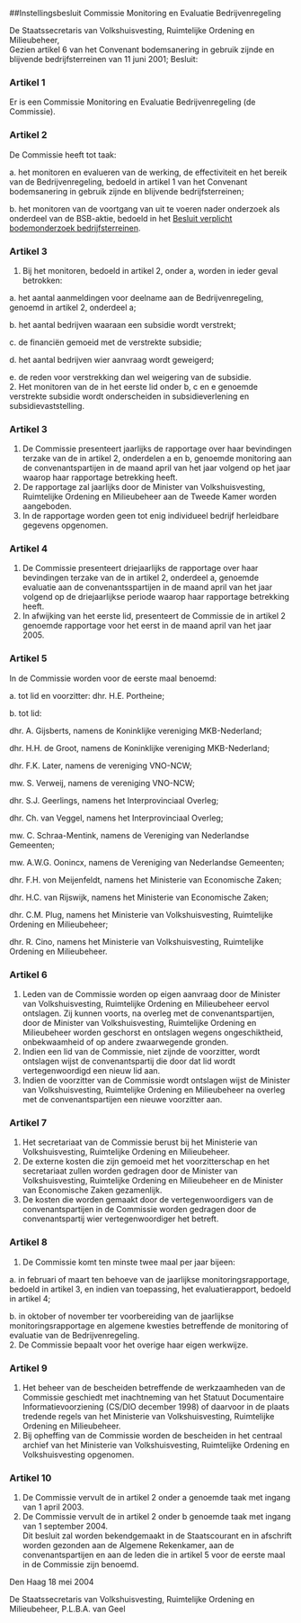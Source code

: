 <meta http-equiv='Content-Type' content='text/html; charset=utf-8' />

##Instellingsbesluit Commissie Monitoring en Evaluatie Bedrijvenregeling

De Staatssecretaris van Volkshuisvesting, Ruimtelijke Ordening en Milieubeheer,  
Gezien artikel 6 van het Convenant bodemsanering in gebruik zijnde en blijvende bedrijfsterreinen van 11 juni 2001;
Besluit:    

### Artikel  1  

Er is een Commissie Monitoring en Evaluatie Bedrijvenregeling (de Commissie). 

### Artikel  2  

De Commissie heeft tot taak: 

a. het monitoren en evalueren van de werking, de effectiviteit en het bereik van de Bedrijvenregeling, bedoeld in artikel 1 van het Convenant bodemsanering in gebruik zijnde en blijvende bedrijfsterreinen;  

b. het monitoren van de voortgang van uit te voeren nader onderzoek als onderdeel van de BSB-aktie, bedoeld in het [Besluit verplicht bodemonderzoek bedrijfsterreinen](../../../../../../../../AMvB/besluit/verplicht/bodemonderzoek/bedrijfsterreinen/BWBR0006155/README.md).   

### Artikel  3  

1.  Bij het monitoren, bedoeld in artikel 2, onder a, worden in ieder geval betrokken: 

a. het aantal aanmeldingen voor deelname aan de Bedrijvenregeling, genoemd in artikel 2, onderdeel a;  

b. het aantal bedrijven waaraan een subsidie wordt verstrekt;  

c. de financiën gemoeid met de verstrekte subsidie;  

d. het aantal bedrijven wier aanvraag wordt geweigerd;  

e. de reden voor verstrekking dan wel weigering van de subsidie.     
2.  Het monitoren van de in het eerste lid onder b, c en e genoemde verstrekte subsidie wordt onderscheiden in subsidieverlening en subsidievaststelling.  

### Artikel  3  

1.  De Commissie presenteert jaarlijks de rapportage over haar bevindingen terzake van de in artikel 2, onderdelen a en b, genoemde monitoring aan de convenantspartijen in de maand april van het jaar volgend op het jaar waarop haar rapportage betrekking heeft.   
2.  De rapportage zal jaarlijks door de Minister van Volkshuisvesting, Ruimtelijke Ordening en Milieubeheer aan de Tweede Kamer worden aangeboden.   
3.  In de rapportage worden geen tot enig individueel bedrijf herleidbare gegevens opgenomen.  

### Artikel  4  

1.  De Commissie presenteert driejaarlijks de rapportage over haar bevindingen terzake van de in artikel 2, onderdeel a, genoemde evaluatie aan de convenantsspartijen in de maand april van het jaar volgend op de driejaarlijkse periode waarop haar rapportage betrekking heeft.   
2.  In afwijking van het eerste lid, presenteert de Commissie de in artikel 2 genoemde rapportage voor het eerst in de maand april van het jaar 2005.  

### Artikel  5  

In de Commissie worden voor de eerste maal benoemd: 

a. tot lid en voorzitter: dhr. H.E. Portheine;  

b. tot lid: 

dhr. A. Gijsberts, namens de Koninklijke vereniging MKB-Nederland; 

dhr. H.H. de Groot, namens de Koninklijke vereniging MKB-Nederland; 

dhr. F.K. Later, namens de vereniging VNO-NCW; 

mw. S. Verweij, namens de vereniging VNO-NCW; 

dhr. S.J. Geerlings, namens het Interprovinciaal Overleg; 

dhr. Ch. van Veggel, namens het Interprovinciaal Overleg; 

mw. C. Schraa-Mentink, namens de Vereniging van Nederlandse Gemeenten; 

mw. A.W.G. Oonincx, namens de Vereniging van Nederlandse Gemeenten; 

dhr. F.H. von Meijenfeldt, namens het Ministerie van Economische Zaken; 

dhr. H.C. van Rijswijk, namens het Ministerie van Economische Zaken; 

dhr. C.M. Plug, namens het Ministerie van Volkshuisvesting, Ruimtelijke Ordening en Milieubeheer; 

dhr. R. Cino, namens het Ministerie van Volkshuisvesting, Ruimtelijke Ordening en Milieubeheer.   

### Artikel  6  

1.  Leden van de Commissie worden op eigen aanvraag door de Minister van Volkshuisvesting, Ruimtelijke Ordening en Milieubeheer eervol ontslagen. Zij kunnen voorts, na overleg met de convenantspartijen, door de Minister van Volkshuisvesting, Ruimtelijke Ordening en Milieubeheer worden geschorst en ontslagen wegens ongeschiktheid, onbekwaamheid of op andere zwaarwegende gronden.   
2.  Indien een lid van de Commissie, niet zijnde de voorzitter, wordt ontslagen wijst de convenantspartij die door dat lid wordt vertegenwoordigd een nieuw lid aan.   
3.  Indien de voorzitter van de Commissie wordt ontslagen wijst de Minister van Volkshuisvesting, Ruimtelijke Ordening en Milieubeheer na overleg met de convenantspartijen een nieuwe voorzitter aan.  

### Artikel  7  

1.  Het secretariaat van de Commissie berust bij het Ministerie van Volkshuisvesting, Ruimtelijke Ordening en Milieubeheer.   
2.  De externe kosten die zijn gemoeid met het voorzitterschap en het secretariaat zullen worden gedragen door de Minister van Volkshuisvesting, Ruimtelijke Ordening en Milieubeheer en de Minister van Economische Zaken gezamenlijk.   
3.  De kosten die worden gemaakt door de vertegenwoordigers van de convenantspartijen in de Commissie worden gedragen door de convenantspartij wier vertegenwoordiger het betreft.  

### Artikel  8  

1.  De Commissie komt ten minste twee maal per jaar bijeen: 

a. in februari of maart ten behoeve van de jaarlijkse monitoringsrapportage, bedoeld in artikel 3, en indien van toepassing, het evaluatierapport, bedoeld in artikel 4;  

b. in oktober of november ter voorbereiding van de jaarlijkse monitoringsrapportage en algemene kwesties betreffende de monitoring of evaluatie van de Bedrijvenregeling.     
2.  De Commissie bepaalt voor het overige haar eigen werkwijze.  

### Artikel  9  

1.  Het beheer van de bescheiden betreffende de werkzaamheden van de Commissie geschiedt met inachtneming van het Statuut Documentaire Informatievoorziening (CS/DIO december 1998) of daarvoor in de plaats tredende regels van het Ministerie van Volkshuisvesting, Ruimtelijke Ordening en Milieubeheer.   
2.  Bij opheffing van de Commissie worden de bescheiden in het centraal archief van het Ministerie van Volkshuisvesting, Ruimtelijke Ordening en Volkshuisvesting opgenomen.  

### Artikel  10  

1.  De Commissie vervult de in artikel 2 onder a genoemde taak met ingang van 1 april 2003.   
2.  De Commissie vervult de in artikel 2 onder b genoemde taak met ingang van 1 september 2004.  
Dit besluit zal worden bekendgemaakt in de Staatscourant en in afschrift worden gezonden aan de Algemene Rekenkamer, aan de convenantspartijen en aan de leden die in artikel 5 voor de eerste maal in de Commissie zijn benoemd.   

Den Haag 
18 mei 2004    

De 
Staatssecretaris van Volkshuisvesting, Ruimtelijke Ordening en Milieubeheer, 
P.L.B.A. van  Geel      
